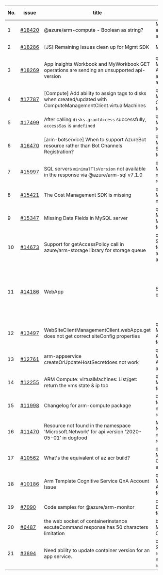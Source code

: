 | No. | issue | title | labels | assignees | bot advice | created date |
| ------ | ------ | ------ | ------ | ------ | ------ | :-----: |
|1|[#18420](https://github.com/Azure/azure-sdk-for-js/issues/18420)|@azure/arm-compute - Boolean as string?|Mgmt, Compute, needs-author-feedback, no-recent-activity|qiaozha||2021-10-28|
|2|[#18286](https://github.com/Azure/azure-sdk-for-js/issues/18286)|[JS] Remaining Issues clean up for Mgmt SDK|Mgmt, MQ|lirenhe, qiaozha|new issue|2021-10-20|
|3|[#18269](https://github.com/Azure/azure-sdk-for-js/issues/18269)|App Insights Workbook and MyWorkbook GET operations are sending an unsupported api-version|question, customer-reported, Mgmt, Monitor - ApplicationInsights, needs-author-feedback, no-recent-activity|qiaozha||2021-10-19|
|4|[#17787](https://github.com/Azure/azure-sdk-for-js/issues/17787)|[Compute] Add ability to assign tags to disks when created/updated with ComputeManagementClient.virtualMachines|question, customer-reported, Mgmt, Service Attention, Compute, needs-author-feedback, no-recent-activity|qiaozha, TravisCragg-MSFT||2021-09-22|
|5|[#17499](https://github.com/Azure/azure-sdk-for-js/issues/17499)|After calling `disks.grantAccess` successfully, `accessSas` is `undefined`|question, customer-reported, Mgmt, Compute, needs-team-attention|qiaozha||2021-09-07|
|6|[#16470](https://github.com/Azure/azure-sdk-for-js/issues/16470)|[arm-botservice] When to support AzureBot resource rather than Bot Channels Registration?|question, customer-reported, Mgmt, Service Attention, Bot Service, needs-author-feedback, no-recent-activity|qiaozha||2021-07-20|
|7|[#15997](https://github.com/Azure/azure-sdk-for-js/issues/15997)|SQL servers `minimalTlsVersion` not available in the response via @azure/arm-sql v7.1.0|question, customer-reported, Mgmt, Service Attention, SQL, needs-author-feedback, no-recent-activity|dw511214992||2021-06-25|
|8|[#15421](https://github.com/Azure/azure-sdk-for-js/issues/15421)|The Cost Management SDK is missing|question, customer-reported, Mgmt, Service Attention, needs-team-attention|dw511214992||2021-05-26|
|9|[#15347](https://github.com/Azure/azure-sdk-for-js/issues/15347)|Missing Data Fields in MySQL server|question, customer-reported, Mgmt, Service Attention, MySQL, needs-author-feedback, no-recent-activity|colawwj||2021-05-20|
|10|[#14673](https://github.com/Azure/azure-sdk-for-js/issues/14673)|Support for getAccessPolicy call in azure/arm-storage library for storage queue|customer-reported, Mgmt, Storage, Service Attention, feature-request, needs-author-feedback, no-recent-activity|lirenhe, amishra-dev||2021-04-02|
|11|[#14186](https://github.com/Azure/azure-sdk-for-js/issues/14186)|WebApp | Service Principal cannot createOrUpdateSourceControl|question, customer-reported, Mgmt, App Services, Service Attention, needs-team-attention|lirenhe||2021-03-08|
|12|[#13497](https://github.com/Azure/azure-sdk-for-js/issues/13497)|WebSiteClientManagementClient.webApps.get does not get correct siteConfig properties|question, customer-reported, Mgmt, App Services, Service Attention, needs-author-feedback, no-recent-activity|colawwj||2021-01-30|
|13|[#12761](https://github.com/Azure/azure-sdk-for-js/issues/12761)|arm-appservice createOrUpdateHostSecretdoes not work|question, customer-reported, Mgmt, App Services, Service Attention, needs-team-attention|dw511214992||2020-12-03|
|14|[#12255](https://github.com/Azure/azure-sdk-for-js/issues/12255)|ARM Compute: virtualMachines: List/get: return the vms state & ip too|question, customer-reported, Mgmt, needs-author-feedback, no-recent-activity|qiaozha||2020-11-03|
|15|[#11998](https://github.com/Azure/azure-sdk-for-js/issues/11998)|Changelog for arm-compute package|customer-reported, Mgmt, feature-request, Compute, needs-author-feedback, no-recent-activity|qiaozha||2020-10-22|
|16|[#11470](https://github.com/Azure/azure-sdk-for-js/issues/11470)|Resource not found in the namespace 'Microsoft.Network' for api version '2020-05-01' in dogfood|Mgmt, Service Attention, Network - Virtual Network, needs-author-feedback, no-recent-activity|lirenhe||2020-09-24|
|17|[#10562](https://github.com/Azure/azure-sdk-for-js/issues/10562)|What's the equivalent of az acr build?|question, customer-reported, Mgmt, Service Attention, Container Registry, needs-author-feedback|lirenhe||2020-08-11|
|18|[#10186](https://github.com/Azure/azure-sdk-for-js/issues/10186)|Arm Template Cognitive Service QnA Account Issue|question, customer-reported, Mgmt, Service Attention, ARM, needs-author-feedback, no-recent-activity|lirenhe|new comment|2020-07-22|
|19|[#7090](https://github.com/Azure/azure-sdk-for-js/issues/7090)|Code samples for @azure/arm-monitor|customer-reported, Mgmt, Docs, needs-author-feedback, no-recent-activity|colawwj||2020-01-24|
|20|[#6487](https://github.com/Azure/azure-sdk-for-js/issues/6487)|the web socket of containerinstance excuteCommand response has 50 characters limitation|bug, customer-reported, Mgmt, Service Attention, Container Instances|lirenhe||2019-12-10|
|21|[#3894](https://github.com/Azure/azure-sdk-for-js/issues/3894)|Need ability to update container version for an app service.|customer-reported, Mgmt, Service Attention, feature-request, Docs, Web Apps, needs-author-feedback, no-recent-activity|qiaozha||2019-06-18|
